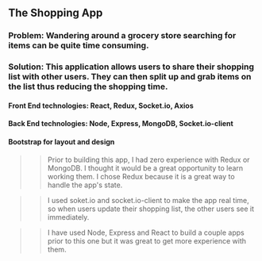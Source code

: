 ## The Shopping App

### Problem:  Wandering around a grocery store searching for items can be quite time consuming.

### Solution: This application allows users to share their shopping list with other users.  They can then split up and grab items on the list thus reducing the shopping time. 


#### Front End technologies:  React, Redux, Socket.io, Axios
#### Back End technologies: Node, Express, MongoDB, Socket.io-client
#### Bootstrap for layout and design

>> Prior to building this app, I had zero experience with Redux or MongoDB.  I thought it would be a great opportunity to learn working them. I chose Redux because it is a great way to handle the app's state.

>> I used soket.io and socket.io-client to make the app real time, so when users update their shopping list, the other users see it immediately.

>> I have used Node, Express and React to build a couple apps prior to this one but it was great to get more experience with them.